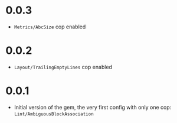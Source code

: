 # 0.0.3

- `Metrics/AbcSize` cop enabled

# 0.0.2

- `Layout/TrailingEmptyLines` cop enabled

# 0.0.1

- Initial version of the gem, the very first config with only one cop: `Lint/AmbiguousBlockAssociation`
